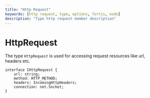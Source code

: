 ```yaml
---
title: "Http Request"
keywords: [http request, type, options, fortjs, node]
description: "Type http request member description"
---
```


# HttpRequest

The type `HttpRequest` is used for accessing request resources like url, headers etc.

```
interface IHttpRequest {
    url: string;
    method: HTTP_METHOD;
    headers: IncomingHttpHeaders;
    connection: net.Socket;
}
```